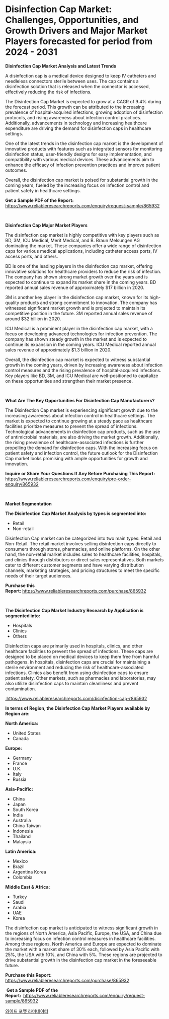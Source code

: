 <p><h1>Disinfection Cap Market: Challenges, Opportunities, and Growth Drivers and Major Market Players forecasted for period from 2024 - 2031</h1></p><p><strong>Disinfection Cap Market Analysis and Latest Trends</strong></p>
<p><p>A disinfection cap is a medical device designed to keep IV catheters and needleless connectors sterile between uses. The cap contains a disinfection solution that is released when the connector is accessed, effectively reducing the risk of infections.</p><p>The Disinfection Cap Market is expected to grow at a CAGR of 9.4% during the forecast period. This growth can be attributed to the increasing prevalence of hospital-acquired infections, growing adoption of disinfection protocols, and rising awareness about infection control practices. Additionally, advancements in technology and increasing healthcare expenditure are driving the demand for disinfection caps in healthcare settings.</p><p>One of the latest trends in the disinfection cap market is the development of innovative products with features such as integrated sensors for monitoring disinfection status, user-friendly designs for easy implementation, and compatibility with various medical devices. These advancements aim to enhance the efficacy of infection prevention practices and improve patient outcomes.</p><p>Overall, the disinfection cap market is poised for substantial growth in the coming years, fueled by the increasing focus on infection control and patient safety in healthcare settings.</p></p>
<p><strong>Get a Sample PDF of the Report:&nbsp;</strong> <a href="https://www.reliableresearchreports.com/enquiry/request-sample/865932">https://www.reliableresearchreports.com/enquiry/request-sample/865932</a></p>
<p>&nbsp;</p>
<p><strong>Disinfection Cap Major Market Players</strong></p>
<p><p>The disinfection cap market is highly competitive with key players such as BD, 3M, ICU Medical, Merit Medical, and B. Braun Melsungen AG dominating the market. These companies offer a wide range of disinfection caps for various medical applications, including catheter access ports, IV access ports, and others.</p><p>BD is one of the leading players in the disinfection cap market, offering innovative solutions for healthcare providers to reduce the risk of infection. The company has shown strong market growth over the years and is expected to continue to expand its market share in the coming years. BD reported annual sales revenue of approximately $17 billion in 2020.</p><p>3M is another key player in the disinfection cap market, known for its high-quality products and strong commitment to innovation. The company has witnessed significant market growth and is projected to maintain its competitive position in the future. 3M reported annual sales revenue of around $32 billion in 2020.</p><p>ICU Medical is a prominent player in the disinfection cap market, with a focus on developing advanced technologies for infection prevention. The company has shown steady growth in the market and is expected to continue its expansion in the coming years. ICU Medical reported annual sales revenue of approximately $1.3 billion in 2020.</p><p>Overall, the disinfection cap market is expected to witness substantial growth in the coming years, driven by increasing awareness about infection control measures and the rising prevalence of hospital-acquired infections. Key players like BD, 3M, and ICU Medical are well-positioned to capitalize on these opportunities and strengthen their market presence.</p></p>
<p>&nbsp;</p>
<p><strong>What Are The Key Opportunities For Disinfection Cap Manufacturers?</strong></p>
<p><p>The Disinfection Cap market is experiencing significant growth due to the increasing awareness about infection control in healthcare settings. The market is expected to continue growing at a steady pace as healthcare facilities prioritize measures to prevent the spread of infections. Technological advancements in disinfection cap products, such as the use of antimicrobial materials, are also driving the market growth. Additionally, the rising prevalence of healthcare-associated infections is further propelling the demand for disinfection caps. With the increasing focus on patient safety and infection control, the future outlook for the Disinfection Cap market looks promising with ample opportunities for growth and innovation.</p></p>
<p><strong>Inquire or Share Your Questions If Any Before Purchasing This Report:</strong> <a href="https://www.reliableresearchreports.com/enquiry/pre-order-enquiry/865932">https://www.reliableresearchreports.com/enquiry/pre-order-enquiry/865932</a></p>
<p>&nbsp;</p>
<p><strong>Market Segmentation</strong></p>
<p><strong>The Disinfection Cap Market Analysis by types is segmented into:</strong></p>
<p><ul><li>Retail</li><li>Non-retail</li></ul></p>
<p><p>Disinfection Cap market can be categorized into two main types: Retail and Non-Retail. The retail market involves selling disinfection caps directly to consumers through stores, pharmacies, and online platforms. On the other hand, the non-retail market includes sales to healthcare facilities, hospitals, and clinics through distributors or direct sales representatives. Both markets cater to different customer segments and have varying distribution channels, marketing strategies, and pricing structures to meet the specific needs of their target audiences.</p></p>
<p><strong>Purchase this Report:&nbsp;</strong><a href="https://www.reliableresearchreports.com/purchase/865932">https://www.reliableresearchreports.com/purchase/865932</a></p>
<p>&nbsp;</p>
<p><strong>The Disinfection Cap Market Industry Research by Application is segmented into:</strong></p>
<p><ul><li>Hospitals</li><li>Clinics</li><li>Others</li></ul></p>
<p><p>Disinfection caps are primarily used in hospitals, clinics, and other healthcare facilities to prevent the spread of infections. These caps are designed to be placed on medical devices to keep them free from harmful pathogens. In hospitals, disinfection caps are crucial for maintaining a sterile environment and reducing the risk of healthcare-associated infections. Clinics also benefit from using disinfection caps to ensure patient safety. Other markets, such as pharmacies and laboratories, may also utilize disinfection caps to maintain cleanliness and prevent contamination.</p></p>
<p><a href="https://www.reliableresearchreports.com/disinfection-cap-r865932">&nbsp;https://www.reliableresearchreports.com/disinfection-cap-r865932</a></p>
<p><strong>In terms of Region, the Disinfection Cap Market Players available by Region are:</strong></p>
<p>
    <p> <strong> North America: </strong>
        <ul>
            <li>United States</li>
            <li>Canada</li>
        </ul>
        </p> 
    <p> <strong> Europe: </strong>
        <ul>
            <li>Germany</li>
            <li>France</li>
            <li>U.K.</li>
            <li>Italy</li>
            <li>Russia</li>
        </ul>
        </p> 
    <p> <strong> Asia-Pacific: </strong>
        <ul>
            <li>China</li>
            <li>Japan</li>
            <li>South Korea</li>
            <li>India</li>
            <li>Australia</li>
            <li>China Taiwan</li>
            <li>Indonesia</li>
            <li>Thailand</li>
            <li>Malaysia</li>
        </ul>
        </p> 
    <p> <strong> Latin America: </strong>
        <ul>
            <li>Mexico</li>
            <li>Brazil</li>
            <li>Argentina Korea</li>
            <li>Colombia</li>
        </ul>
        </p> 
    <p> <strong> Middle East & Africa: </strong>
        <ul>
            <li>Turkey</li>
            <li>Saudi</li>
            <li>Arabia</li>
            <li>UAE</li>
            <li>Korea</li>
        </ul>
    </p>
    </p>
<p><p>The disinfection cap market is anticipated to witness significant growth in the regions of North America, Asia Pacific, Europe, the USA, and China due to increasing focus on infection control measures in healthcare facilities. Among these regions, North America and Europe are expected to dominate the market with a market share of 30% each, followed by Asia Pacific with 25%, the USA with 10%, and China with 5%. These regions are projected to drive substantial growth in the disinfection cap market in the foreseeable future.</p></p>
<p><strong>Purchase this Report: </strong><a href="https://www.reliableresearchreports.com/purchase/865932">https://www.reliableresearchreports.com/purchase/865932</a></p>
<p>&nbsp;<strong>Get a Sample PDF of the Report:&nbsp;&nbsp;</strong><a href="https://www.reliableresearchreports.com/enquiry/request-sample/865932">https://www.reliableresearchreports.com/enquiry/request-sample/865932</a></p>
<p><strong></strong></p>
<p><p><a href="https://github.com/valroy852/Market-Research-Report-List-1/blob/main/829015744281.md">와이드 포맷 라미네이터</a></p></p>